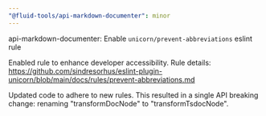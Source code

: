 ```yaml
---
"@fluid-tools/api-markdown-documenter": minor
---
```


api-markdown-documenter: Enable `unicorn/prevent-abbreviations` eslint rule

Enabled rule to enhance developer accessibility. Rule details: https://github.com/sindresorhus/eslint-plugin-unicorn/blob/main/docs/rules/prevent-abbreviations.md

Updated code to adhere to new rules. This resulted in a single API breaking change: renaming "transformDocNode" to "transformTsdocNode".
